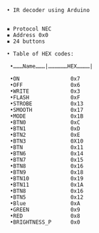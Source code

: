     • IR decoder using Arduino 
                 

    ▪ Protocol NEC
    ▪ Address 0x0
    ▪ 24 buttons

    • Table of HEX codes:

     •………Name………|………………HEX…………|

     •ON 				0x7
     •OFF      			0x6      
     •WRITE    			0x3	      
     •FLASH  			0xF 	
     •STROBE			0x13	
     •SMOOTH			0x17	
     •MODE	 			0x1B	
     •BTN0				0xC
     •BTN1				0xD
     •BTN2				0xE
     •BTN3				0X10
     •BTN				0x11
     •BTN6				0x14
     •BTN7				0x15
     •BTN8				0x16
     •BTN9				0x18
     •BTN10				0x19
     •BTN11				0x1A			
     •BTN8			    0x16 		
     •BTN5     			0x12	  		 
     •Blue				0xA			
     •GREEN			   	0x9				
     •RED 				0x8    		
     •BRIGHTNESS_P	    0x0			


